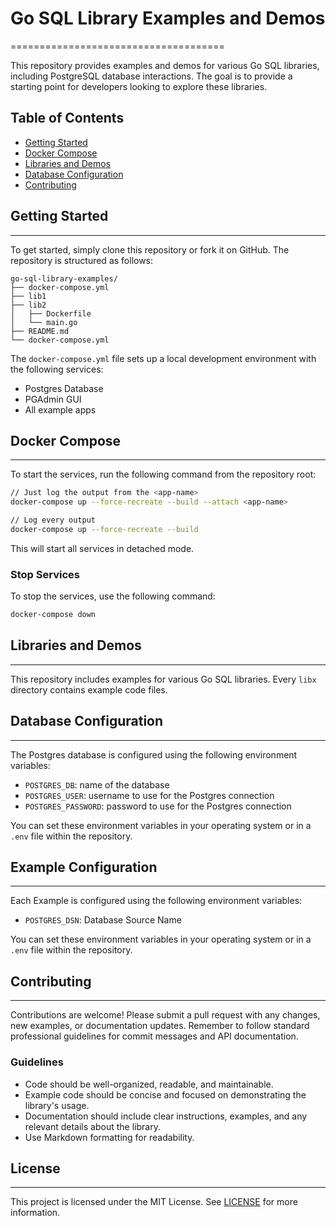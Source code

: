 # Go SQL Library Examples and Demos

=====================================

This repository provides examples and demos for various Go SQL libraries, including PostgreSQL database interactions. The goal is to provide a starting point
for developers looking to explore these libraries.

## Table of Contents

- [Getting Started](#getting-started)
- [Docker Compose](#docker-compose)
- [Libraries and Demos](#libraries-and-demos)
- [Database Configuration](#database-configuration)
- [Contributing](#contributing)

## Getting Started

---

To get started, simply clone this repository or fork it on GitHub. The repository is structured as follows:

```
go-sql-library-examples/
├── docker-compose.yml
├── lib1
├── lib2
│   ├── Dockerfile
│   └── main.go
├── README.md
└── docker-compose.yml
```

The `docker-compose.yml` file sets up a local development environment with the following services:

- Postgres Database
- PGAdmin GUI
- All example apps

## Docker Compose

---

To start the services, run the following command from the repository root:

```bash
// Just log the output from the <app-name>
docker-compose up --force-recreate --build --attach <app-name>

// Log every output
docker-compose up --force-recreate --build
```

This will start all services in detached mode.

### Stop Services

To stop the services, use the following command:

```bash
docker-compose down
```

## Libraries and Demos

---

This repository includes examples for various Go SQL libraries. Every `libx` directory contains example code files.

## Database Configuration

---

The Postgres database is configured using the following environment variables:

- `POSTGRES_DB`: name of the database
- `POSTGRES_USER`: username to use for the Postgres connection
- `POSTGRES_PASSWORD`: password to use for the Postgres connection

You can set these environment variables in your operating system or in a `.env` file within the repository.

## Example Configuration

---

Each Example is configured using the following environment variables:

- `POSTGRES_DSN`: Database Source Name

You can set these environment variables in your operating system or in a `.env` file within the repository.

## Contributing

---

Contributions are welcome! Please submit a pull request with any changes, new examples, or documentation updates. Remember to follow standard professional
guidelines for commit messages and API documentation.

### Guidelines

- Code should be well-organized, readable, and maintainable.
- Example code should be concise and focused on demonstrating the library's usage.
- Documentation should include clear instructions, examples, and any relevant details about the library.
- Use Markdown formatting for readability.

## License

---

This project is licensed under the MIT License. See [LICENSE](LICENSE) for more information.
